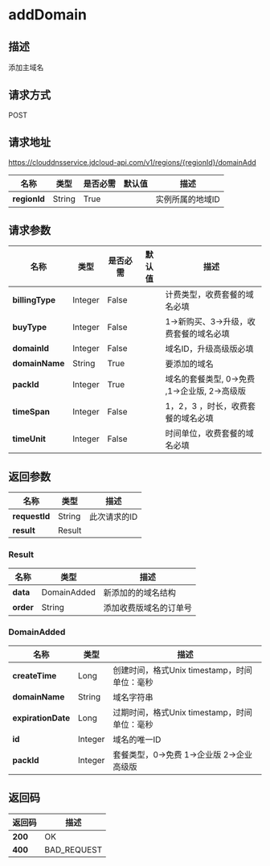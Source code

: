 # addDomain


## 描述
添加主域名

## 请求方式
POST

## 请求地址
https://clouddnsservice.jdcloud-api.com/v1/regions/{regionId}/domainAdd

|名称|类型|是否必需|默认值|描述|
|---|---|---|---|---|
|**regionId**|String|True| |实例所属的地域ID|

## 请求参数
|名称|类型|是否必需|默认值|描述|
|---|---|---|---|---|
|**billingType**|Integer|False| |计费类型，收费套餐的域名必填|
|**buyType**|Integer|False| |1->新购买、3->升级，收费套餐的域名必填|
|**domainId**|Integer|False| |域名ID，升级高级版必填|
|**domainName**|String|True| |要添加的域名|
|**packId**|Integer|True| |域名的套餐类型, 0->免费 ,1->企业版, 2->高级版|
|**timeSpan**|Integer|False| |1，2，3 ，时长，收费套餐的域名必填|
|**timeUnit**|Integer|False| |时间单位，收费套餐的域名必填|


## 返回参数
|名称|类型|描述|
|---|---|---|
|**requestId**|String|此次请求的ID|
|**result**|Result| |

### Result
|名称|类型|描述|
|---|---|---|
|**data**|DomainAdded|新添加的的域名结构|
|**order**|String|添加收费版域名的订单号|
### DomainAdded
|名称|类型|描述|
|---|---|---|
|**createTime**|Long|创建时间，格式Unix timestamp，时间单位：毫秒|
|**domainName**|String|域名字符串|
|**expirationDate**|Long|过期时间，格式Unix timestamp，时间单位：毫秒|
|**id**|Integer|域名的唯一ID|
|**packId**|Integer|套餐类型，0->免费 1->企业版 2->企业高级版|

## 返回码
|返回码|描述|
|---|---|
|**200**|OK|
|**400**|BAD_REQUEST|
